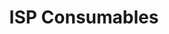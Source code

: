 ---
layout: template-item
title: ISP Consumables
id: 13
description: An Alexa skill template that supports purchasing consumables
created: 2018-10-19
youtube_id: l-otNJNgW8c
category: alexa
github_url: https://github.com/skilltemplates/isp-consumables-alexa
---